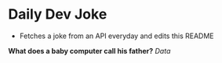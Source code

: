 
# Daily Dev Joke

- Fetches a joke from an API everyday and edits this README

**What does a baby computer call his father?**
*Data*